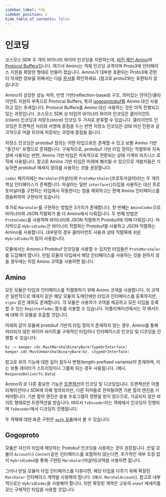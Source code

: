 ```yaml
---
sidebar_label: 타입
sidebar_position: 2
hide_table_of_contents: false
---
```


# 인코딩

코스모스 SDK 두 개의 바이너리 와이어 인코딩을 지원하는데, [비컨 체인 Amino](https://github.com/bnb-chain/bnc-go-amino)와
[Protocol Buffers](https://developers.google.com/protocol-buffers)입니다. 여기서 Amino는 객체 인코딩 규격이며 Proto3에 인터페이스 지원을 확장한 형태로 만들어 졌습니다.
Amino가 대부분 호환되는 Proto3에 관한 더 자세한 정보를 위해서는 다음 [문서](https://developers.google.com/protocol-buffers/docs/proto3)를 확인하세요. (참고로 proto2와는 호환되지 않습니다)

Amino의 상당한 성능 저하, 반영 기반(reflection-based) 구조, 의미있는 언어간/클라이언트 지원의 부족으로 Protocal Buffers, 특히 [gogoprotobuf](https://github.com/gogo/protobuf/)를 Amino 대신 사용하고 있는 추세입니다. Protocol Buffers를 Amino 대신 사용하는 것은 아직 진행되고 있는 과정입니다.
코스모스 SDK 상 타입의 바이너리 와이어 인코딩은 클라이언트(client) 인코딩과 저장소(store) 인코딩 두 가지로 분류할 수 있습니다. 클라이언트 인코딩은 트랜잭션 처리와 서명에 중점을 두는 반면 저장소 인코딩은 상태 머신 전환과 궁극적으로 머클 트리에 저장되는 과정에 중점을 둡니다.

저장소 인코딩은 protobuf 정의는 어떤 타입으로든 존재할 수 있고 보통 Amino 기반 "중간자" 유형으로 존재합니다. 구체적으로, protobuf 기반 타입 정의는 직렬화와 지속성에 사용되는 반면, Amino 기반 타입은 지속적으로 전환되는 상태 기계의 비즈니스 로직에 사용됩니다. 참고로 Amino 기반 타입은 미래에 폐지될 수 있으므로 개발자들은 가능하면 protobuf 메세지 정의를 사용하는 것을 권장합니다.

`codec` 페키지에는 `Marshaler`(마샬러)와 `ProtoMarshaler`(프로토마샬러)라는 두 개의 핵심 인터페이스가 존재합니다. 마샬러는 일반 `interface{}`타입을 사용하는 대신 프로토마샬러를 구현하는 타입에서 작동한다는 점을 제외하고는 현재 Amino 인터페이스를 캡슐화하여 구현되어 있습니다.

추가로 `Marshaler`를 구현하는 방법은 3가지가 존재합니다. 첫 번째는 `AminoCodec`으로 바이너리와 JSON 직렬화가 둘 다 Amino에서 다뤄집니다. 두 번째 방법은 `ProtoCodec`를 사용하며 바이너리와 JSON 직렬화가 Protobuf에 의해 다뤄집니다. 마지막으로 `HybridCodec`은 바이너리 직렬화는 Protobuf를 사용하고 JSON 직렬화는 Amino를 사용합니다. 대부분의 경우 클라이언트 사용과 상태 직렬화에 쉬운 `HybridCodec`이 많이 사용됩니다.

모듈에서는 Amino나 Protobuf 인코딩을 사용할 수 있지만 타입들은 `ProtoMarshaler`를 도입해야 합니다. 만일 모듈의 타입에서 해당 인터페이스를 사용하는 것을 원하지 않을 경우에는 직접 Amino 코덱을 사용하면 됩니다.

## Amino

모든 모듈은 타입과 인터페이스를 직렬화하기 위해 Amino 코덱을 사용합니다. 이 코덱은 일반적으로
메세지 같은 해당 모듈의 도메인에만 타입과 인터페이스를 등록하지만, `x\gov` 같은 예외도 존재합니다.
각 모듈은 사용자가 코덱을 제공하고 모든 타입을 등록할 수 있는 `RegisterCodec` 함수를 사용할 수 있습니다.
어플리케이션에서는 각 메서드에 대해 이 모듈을 호출할 것입니다.

아래와 같이 모듈에 protobuf 기반의 타입 정의가 존재하지 않는 경우,
Amino를 통해 처리되지 않은 와이어 바이트를 구체적인 타입이나 인터페이스로 인코딩 및 디코딩을 진행할 수 있습니다:

```go
bz := keeper.cdc.MustMarshalBinaryBare(typeOrInterface)
keeper.cdc.MustUnmarshalBinaryBare(bz, &typeOrInterface)
```

참고로 위의 기능에 대한 길이 접두사 변형(length-prefixed variants)이 존재하며, 
이는 보통 데이터가 스트리밍이나 그룹화 되는 경우 사용됩니다. (예시. `ResponseDeliverTx.Data`)


Amino의 또 다른 중요한 기능은 [트랜잭션](../transaction.md)의 인코딩 및 디코딩입니다.
트랜잭션은 어플리케이션이나 SDK에 의해 정의되지만, 다른 피어들로 전파될려면 기본 합의 엔진을 거쳐야합니다.
기본 합의 엔진은 응용 프로그램의 영향을 받지 않으므로, 가공되지 않은 바이트 형태로만 트랜잭션을 받습니다.
따라서 `TxEncoder`라는 객체에서 인코딩이 진행되며 `TxDecoder`에서 디코딩이 진행됩니다.


두 객체에 대한 표준 구현은 [`auth` 모듈](https://github.com/cosmos/cosmos-sdk/blob/master/x/auth)에서 볼 수 있습니다:


## Gogoproto

모듈은 자신의 타입에 해당하는 Protobuf 인코딩을 사용하는 것이 권장됩니다. 
만일 모듈이 `Account`나 `Content`같은 인터페이스를 포함하지 않는다면, 추가적인
세부 조정 없이 `HybridCoded`을 통해 구현된 `Marshaler`(마샬러)코덱을 사용하면 됩니다.

그러나 만일 모듈이 타입 인터페이스를 다룬다면, 해당 타입을 다루기 위해 확장된 `Marshaler` 인터페이스 계약을 사용해야 합니다. (예시. `MarshalAccount`).
참고로 내부적으로는 `HybridCodec`을 사용해야 합니다. 이런 확장된 계약은 고유의 `oneof` 메세지를 갖는 구체적인 타입을 사용할 것입니다.

